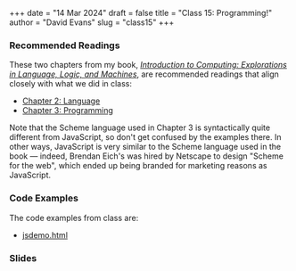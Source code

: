 +++
date = "14 Mar 2024"
draft = false
title = "Class 15: Programming!"
author = "David Evans"
slug = "class15"
+++

### Recommended Readings

These two chapters from my book, [_Introduction to Computing: Explorations in Language, Logic, and Machines_](https://computingbook.org/), are recommended readings that align closely with what we did in class:

- [Chapter 2: Language](https://computingbook.org/Language.pdf)
- [Chapter 3: Programming](https://computingbook.org/Programming.pdf)

Note that the Scheme language used in Chapter 3 is syntactically quite different from JavaScript, so don't get confused by the examples there. In other ways, JavaScript is very similar to the Scheme language used in the book &mdash; indeed, Brendan Eich's was hired by Netscape to design "Scheme for the web", which ended up being branded for marketing reasons as JavaScript.

### Code Examples

The code examples from class are:

- [jsdemo.html](/jsdemo.html)

### Slides

